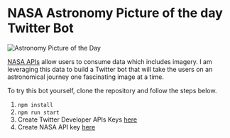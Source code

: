 # NASA Astronomy Picture of the day Twitter Bot

![Astronomy Picture of the Day](https://apod.nasa.gov/apod/image/1912/M20_volskiy.jpg)

[NASA APIs](https://api.nasa.gov/) allow users to consume data which includes imagery. I am leveraging this data to build a Twitter bot that will take the users on an astronomical journey one fascinating image at a time.

To try this bot yourself, clone the repository and follow the steps below.
1. `npm install`
2. `npm run start`
3. Create Twitter Developer APIs Keys [here](https://developer.twitter.com/)
4. Create NASA API key [here](https://api.nasa.gov/)